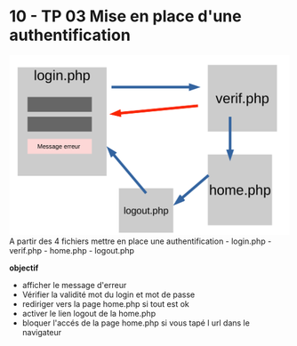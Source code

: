 # 10 - TP 03 Mise en place d'une authentification

  <img src="../../img/10-tp3.png" width="600">
A partir des 4 fichiers mettre en place une authentification
- login.php  
- verif.php  
- home.php  
- logout.php  
  
**objectif** 
  
- afficher le message d'erreur 
- Vérifier la validité mot du login et mot de passe  
- rediriger vers la page home.php si tout est ok  
- activer le lien logout de la home.php  
- bloquer l'accés de la page home.php si vous tapé l url dans le navigateur  


